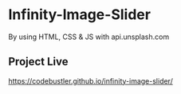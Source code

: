 # Infinity-Image-Slider
By using HTML, CSS & JS with api.unsplash.com

## Project Live
https://codebustler.github.io/infinity-image-slider/
